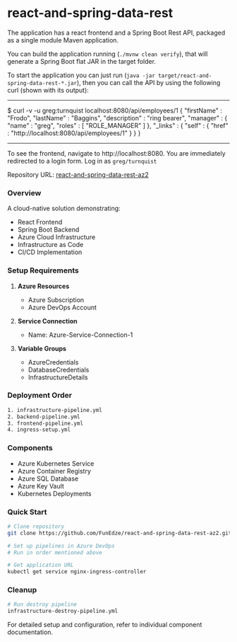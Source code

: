 # react-and-spring-data-rest

The application has a react frontend and a Spring Boot Rest API, packaged as a single module Maven application.

You can build the application running (`./mvnw clean verify`), that will generate a Spring Boot flat JAR in the target folder.

To start the application you can just run (`java -jar target/react-and-spring-data-rest-*.jar`), then you can call the API by using the following curl (shown with its output):

---

\$ curl -v -u greg:turnquist localhost:8080/api/employees/1
{
"firstName" : "Frodo",
"lastName" : "Baggins",
"description" : "ring bearer",
"manager" : {
"name" : "greg",
"roles" : [ "ROLE_MANAGER" ]
},
"\_links" : {
"self" : {
"href" : "http://localhost:8080/api/employees/1"
}
}
}

---

To see the frontend, navigate to http://localhost:8080. You are immediately redirected to a login form. Log in as `greg/turnquist`




Repository URL: [react-and-spring-data-rest-az2](https://github.com/FunEdze/react-and-spring-data-rest-az2.git)

### Overview
A cloud-native solution demonstrating:
- React Frontend
- Spring Boot Backend
- Azure Cloud Infrastructure
- Infrastructure as Code
- CI/CD Implementation

### Setup Requirements
1. **Azure Resources**
   - Azure Subscription
   - Azure DevOps Account

2. **Service Connection**
   - Name: Azure-Service-Connection-1

3. **Variable Groups**
   - AzureCredentials
   - DatabaseCredentials
   - InfrastructureDetails

### Deployment Order
```bash
1. infrastructure-pipeline.yml
2. backend-pipeline.yml
3. frontend-pipeline.yml
4. ingress-setup.yml
```

### Components
- Azure Kubernetes Service
- Azure Container Registry
- Azure SQL Database
- Azure Key Vault
- Kubernetes Deployments

### Quick Start
```bash
# Clone repository
git clone https://github.com/FunEdze/react-and-spring-data-rest-az2.git

# Set up pipelines in Azure DevOps
# Run in order mentioned above

# Get application URL
kubectl get service nginx-ingress-controller
```

### Cleanup
```bash
# Run destroy pipeline
infrastructure-destroy-pipeline.yml
```

For detailed setup and configuration, refer to individual component documentation.